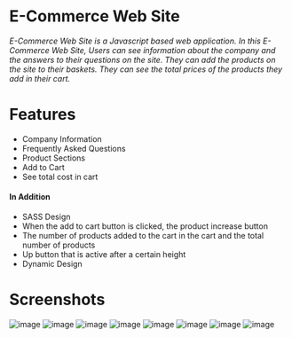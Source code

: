 # E-Commerce Web Site
*E-Commerce Web Site is a Javascript based web application. In this E-Commerce Web Site, Users can see information about the company and the answers to their questions on the site. They can add the products on the site to their baskets. They can see the total prices of the products they add in their cart.*

# Features
- Company Information
- Frequently Asked Questions
- Product Sections
- Add to Cart
- See total cost in cart

#### In Addition
- SASS Design
- When the add to cart button is clicked, the product increase button
- The number of products added to the cart in the cart and the total number of products
- Up button that is active after a certain height
- Dynamic Design



# Screenshots

![image](https://user-images.githubusercontent.com/104565169/211758964-7dccb6e7-fa8d-4949-b608-fd963f653ee9.png)
![image](https://user-images.githubusercontent.com/104565169/211759246-40c685fd-d208-4ad0-ac65-31dd837a66d8.png)
![image](https://user-images.githubusercontent.com/104565169/211760533-ddb21dde-7f80-4a95-ad77-789b7f06dde2.png)
![image](https://user-images.githubusercontent.com/104565169/211759337-3d5b2e5b-ef23-45fc-9ff9-c5dbd07e506f.png)
![image](https://user-images.githubusercontent.com/104565169/211759422-4c196aab-9714-4088-b645-68f224039f7a.png)
![image](https://user-images.githubusercontent.com/104565169/211759504-b82555e7-aecd-471c-bd05-84d5d6e2e009.png)
![image](https://user-images.githubusercontent.com/104565169/211759618-89ff01c3-461b-4df0-be38-750139be1faf.png)
![image](https://user-images.githubusercontent.com/104565169/211759727-3a92b094-d94e-4ecf-a100-6979beff26a2.png)

